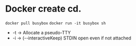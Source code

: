 # Docker create cd.

`docker pull busybox`
`docker run -it busybox sh`

- -t -> Allocate a pseudo-TTY
- -i -> (--interactiveKeep) STDIN open even if not attached

